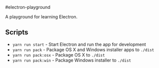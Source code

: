 #electron-playground

A playground for learning Electron.


## Scripts

- `yarn run start` - Start Electron and run the app for development
- `yarn run pack` - Package OS X and Windows installer apps to `./dist`
- `yarn run pack:osx` - Package OS X to `./dist`
- `yarn run pack:win` - Package Windows installer to `./dist`
